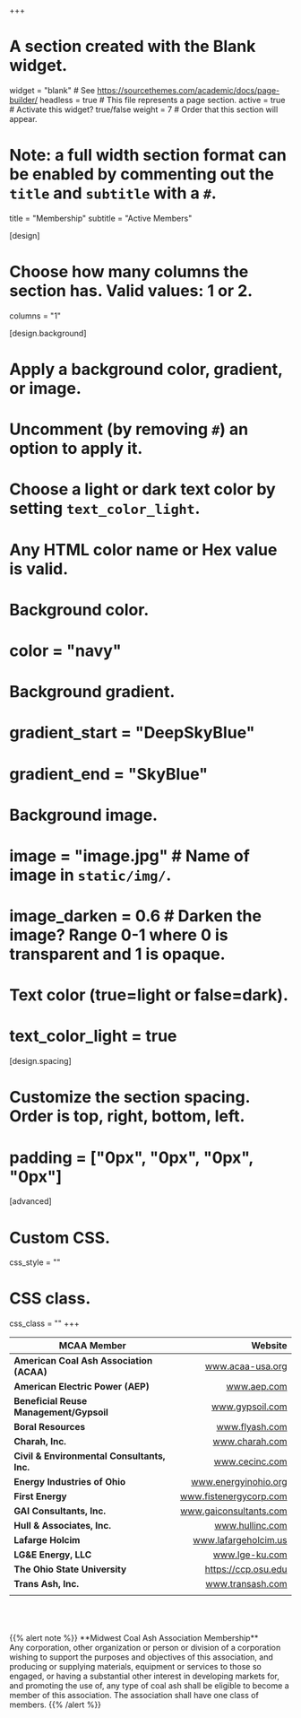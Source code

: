 +++
# A section created with the Blank widget.
widget = "blank"  # See https://sourcethemes.com/academic/docs/page-builder/
headless = true  # This file represents a page section.
active = true  # Activate this widget? true/false
weight = 7  # Order that this section will appear.

# Note: a full width section format can be enabled by commenting out the `title` and `subtitle` with a `#`.
title = "Membership"
subtitle = "Active Members"

[design]
  # Choose how many columns the section has. Valid values: 1 or 2.
  columns = "1"

[design.background]
  # Apply a background color, gradient, or image.
  #   Uncomment (by removing `#`) an option to apply it.
  #   Choose a light or dark text color by setting `text_color_light`.
  #   Any HTML color name or Hex value is valid.

  # Background color.
  # color = "navy"

  # Background gradient.
  # gradient_start = "DeepSkyBlue"
  # gradient_end = "SkyBlue"

  # Background image.
  # image = "image.jpg"  # Name of image in `static/img/`.
  # image_darken = 0.6  # Darken the image? Range 0-1 where 0 is transparent and 1 is opaque.

  # Text color (true=light or false=dark).
  # text_color_light = true

[design.spacing]
  # Customize the section spacing. Order is top, right, bottom, left.
  # padding = ["0px", "0px", "0px", "0px"]

[advanced]
 # Custom CSS.
 css_style = ""

 # CSS class.
 css_class = ""
+++

|**MCAA Member**                       |               **Website**      |
|--------------------------------------|-------------------------------:|
|**American Coal Ash Association (ACAA)**  |www.acaa-usa.org                |
|**American Electric Power (AEP)**         |www.aep.com                     |
|**Beneficial Reuse Management/Gypsoil**   |www.gypsoil.com                 |
|**Boral Resources**                       |www.flyash.com                  |
|**Charah, Inc.**                          |www.charah.com                  |
|**Civil & Environmental Consultants, Inc.**|www.cecinc.com                  |
|**Energy Industries of Ohio**             |www.energyinohio.org            |
|**First Energy**                          |www.fistenergycorp.com          |
|**GAI Consultants, Inc.**                 |www.gaiconsultants.com          |
|**Hull & Associates, Inc.**               |www.hullinc.com                 |
|**Lafarge Holcim**                        |www.lafargeholcim.us            |
|**LG&E Energy, LLC**                      |www.lge-ku.com                  |
|**The Ohio State University**             |https://ccp.osu.edu             |
|**Trans Ash, Inc.**                       |www.transash.com                |
|||

<br/>
<br/>
<br/>
{{% alert note %}}
**Midwest Coal Ash Association Membership**</br>
Any corporation, other organization or person or division of a corporation wishing to support the purposes and objectives of this association, and producing or supplying materials, equipment or services to those so engaged, or having a substantial other interest in developing markets for, and promoting the use of, any type of coal ash shall be eligible to become a member of this association. The association shall have one class of members.
{{% /alert %}}
